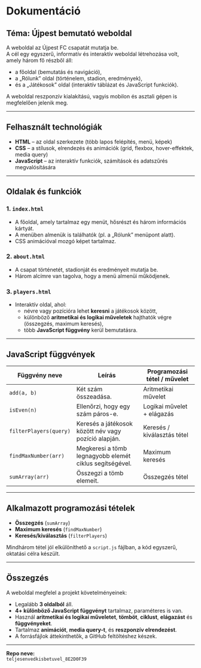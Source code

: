 # Dokumentáció

## Téma: Újpest bemutató weboldal

A weboldal az Újpest FC csapatát mutatja be.  
A cél egy egyszerű, informatív és interaktív weboldal létrehozása volt, amely három fő részből áll:  
- a főoldal (bemutatás és navigáció),  
- a „Rólunk” oldal (történelem, stadion, eredmények),  
- és a „Játékosok” oldal (interaktív táblázat és JavaScript funkciók).  

A weboldal reszponzív kialakítású, vagyis mobilon és asztali gépen is megfelelően jelenik meg.

---

## Felhasznált technológiák

- **HTML** – az oldal szerkezete (több lapos felépítés, menü, képek)
- **CSS** – a stílusok, elrendezés és animációk (grid, flexbox, hover-effektek, media query)
- **JavaScript** – az interaktív funkciók, számítások és adatszűrés megvalósítására

---

## Oldalak és funkciók

### 1. `index.html`
- A főoldal, amely tartalmaz egy menüt, hősrészt és három információs kártyát.  
- A menüben almenük is találhatók (pl. a „Rólunk” menüpont alatt).  
- CSS animációval mozgó képet tartalmaz.  

### 2. `about.html`
- A csapat történetét, stadionját és eredményeit mutatja be.  
- Három alcímre van tagolva, hogy a menü almenüi működjenek.  

### 3. `players.html`
- Interaktív oldal, ahol:
  - névre vagy pozícióra lehet **keresni** a játékosok között,
  - különböző **aritmetikai és logikai műveletek** hajthatók végre (összegzés, maximum keresés),
  - több **JavaScript függvény** kerül bemutatásra.  

---

## JavaScript függvények

| Függvény neve | Leírás | Programozási tétel / művelet |
|----------------|--------|------------------------------|
| `add(a, b)` | Két szám összeadása. | Aritmetikai művelet |
| `isEven(n)` | Ellenőrzi, hogy egy szám páros-e. | Logikai művelet + elágazás |
| `filterPlayers(query)` | Keresés a játékosok között név vagy pozíció alapján. | Keresés / kiválasztás tétel |
| `findMaxNumber(arr)` | Megkeresi a tömb legnagyobb elemét ciklus segítségével. | Maximum keresés |
| `sumArray(arr)` | Összegzi a tömb elemeit. | Összegzés tétel |

---

## Alkalmazott programozási tételek

- **Összegzés** (`sumArray`)
- **Maximum keresés** (`findMaxNumber`)
- **Keresés/kiválasztás** (`filterPlayers`)

Mindhárom tétel jól elkülöníthető a `script.js` fájlban, a kód egyszerű, oktatási célra készült.

---

## Összegzés

A weboldal megfelel a projekt követelményeinek:
- Legalább **3 oldalból** áll.  
- **4+ különböző JavaScript függvényt** tartalmaz, paraméteres is van.  
- Használ **aritmetikai és logikai műveletet**, **tömböt**, **ciklust**, **elágazást** és **függvényeket**.  
- Tartalmaz **animációt**, **media query-t**, és **reszponzív elrendezést**.  
- A forrásfájlok áttekinthetők, a GitHub feltöltéshez készek.

---

**Repo neve:**  
`teljesenvedkisbetuvel_8E2D0F39`
